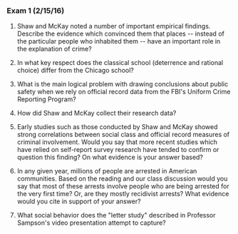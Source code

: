 ### Exam 1 (2/15/16)

1. Shaw and McKay noted a number of important empirical findings. Describe the evidence which convinced them that places -- instead of the particular people who inhabited them -- have an important role in the explanation of crime?

2. In what key respect does the classical school (deterrence and rational choice) differ from the Chicago school?

3. What is the main logical problem with drawing conclusions about public safety when we rely on official record data from the FBI's Uniform Crime Reporting Program?

4. How did Shaw and McKay collect their research data?

5. Early studies such as those conducted by Shaw and McKay showed strong correlations between social class and official record measures of criminal involvement. Would you say that more recent studies which have relied on self-report survey research have tended to confirm or question this finding? On what evidence is your answer based?

6. In any given year, millions of people are arrested in American communities. Based on the reading and our class discussion would you say that most of these arrests involve people who are being arrested for the very first time? Or, are they mostly recidivist arrests? What evidence would you cite in support of your answer?

7. What social behavior does the "letter study" described in Professor Sampson's video presentation attempt to capture?
